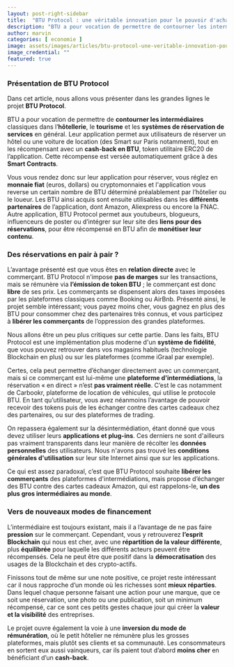 ```yaml
---
layout: post-right-sidebar
title:  "BTU Protocol : une véritable innovation pour le pouvoir d'achat ?"
description: "BTU a pour vocation de permettre de contourner les intermédiaires classiques dans l’hôtellerie, le tourisme et les systèmes de réservation de services en général. Leur application permet aux utilisateurs de réserver un hôtel ou une voiture de location, tout en les récompensant avec un cash-back en BTU "
author: marvin
categories: [ economie ]
image: assets/images/articles/btu-protocol-une-veritable-innovation-pour-le-pouvoir-d-achat/1.png
image_credential: ""
featured: true
---
```


### Présentation de BTU Protocol

Dans cet article, nous allons vous présenter dans les grandes lignes le projet **BTU Protocol**. 

BTU a pour vocation de permettre de **contourner les intermédiaires** classiques dans l’**hôtellerie**, le **tourisme** et les **systèmes de réservation de services** en général. Leur application permet aux utilisateurs de réserver un hôtel ou une voiture de location (des Smart sur Paris notamment), tout en les récompensant avec un **cash-back en BTU**, token utilitaire ERC20 de l’application. Cette récompense est versée automatiquement grâce à des **Smart Contracts**.

Vous vous rendez donc sur leur application pour réserver, vous réglez en **monnaie fiat** (euros, dollars) ou cryptomonnaies et l'application vous reverse un certain nombre de BTU déterminé préalablement par l’hôtelier ou le loueur. Les BTU ainsi acquis sont ensuite utilisables dans les **différents partenaires** de l’application, dont Amazon, Aliexpress ou encore la FNAC. Autre application, BTU Protocol permet aux youtubeurs, blogueurs, influenceurs de poster ou d’intégrer sur leur site des **liens pour des réservations**, pour être récompensé en BTU afin de **monétiser leur contenu**. 

### Des réservations en pair à pair ?

L’avantage présenté est que vous êtes en **relation directe** avec le commerçant. BTU Protocol n'impose **pas de marges** sur les transactions, mais se rémunère via **l’émission de token BTU** ; le commerçant est donc **libre** de ses prix. Les commerçants se dispensent alors des taxes imposées par les plateformes classiques comme Booking ou AirBnb. Présenté ainsi, le projet semble intéressant; vous payez moins cher, vous gagnez en plus des BTU pour consommer chez des partenaires très connus, et vous participez à **libérer les commerçants** de l’oppression des grandes plateformes.

Nous allons être un peu plus critiques sur cette partie. Dans les faits, BTU Protocol est une implémentation plus moderne d'un **système de fidélité**, que vous pouvez retrouver dans vos magasins habituels (technologie Blockchain en plus) ou sur les plateformes (comme iGraal par exemple). 

Certes, cela peut permettre d’échanger directement avec un commerçant, mais si ce commerçant est lui-même une **plateforme d'intermédiations**, la réservation « en direct » n’est **pas vraiment réelle**. C’est le cas notamment de Carbookr, plateforme de location de véhicules, qui utilise le protocole BTU. En tant qu’utilisateur, vous avez néanmoins l’avantage de pouvoir recevoir des tokens puis de les échanger contre des cartes cadeaux chez des partenaires, ou sur des plateformes de trading. 

On repassera également sur la désintermédiation, étant donné que vous devez utiliser leurs **applications et plug-ins**. Ces derniers ne sont d'ailleurs pas vraiment transparents dans leur manière de récolter les **données personnelles** des utilisateurs. Nous n'avons pas trouvé les **conditions générales d'utilisation** sur leur site Internet ainsi que sur les applications. 

Ce qui est assez paradoxal, c’est que BTU Protocol souhaite **libérer les commerçants** des plateformes d'intermédiations, mais propose d’échanger des BTU contre des cartes cadeaux Amazon, qui est rappelons-le, **un des plus gros intermédiaires au monde**.

### Vers de nouveaux modes de financement

L’intermédiaire est toujours existant, mais il a l’avantage de ne pas faire **pression** sur le commerçant. Cependant, vous y retrouverez **l’esprit Blockchain** qui nous est cher, avec une **répartition de la valeur différente**, plus **équilibrée** pour laquelle les différents acteurs peuvent être récompensés. Cela ne peut être que positif dans la **démocratisation** des usages de la Blockchain et des crypto-actifs. 

Finissons tout de même sur une note positive, ce projet reste intéressant car il nous rapproche d’un monde où les richesses sont **mieux réparties**. Dans lequel chaque personne faisant une action pour une marque, que ce soit une réservation, une photo ou une publication, soit un minimum récompensé, car ce sont ces petits gestes chaque jour qui créer la **valeur et la visibilité** des entreprises. 

Le projet ouvre également la voie à une **inversion du mode de rémunération**, où le petit hôtelier ne rémunère plus les grosses plateformes, mais plutôt ses clients et sa communauté.  Les consommateurs en sortent eux aussi vainqueurs, car ils paient tout d’abord **moins cher** en bénéficiant d’un **cash-back**. 
